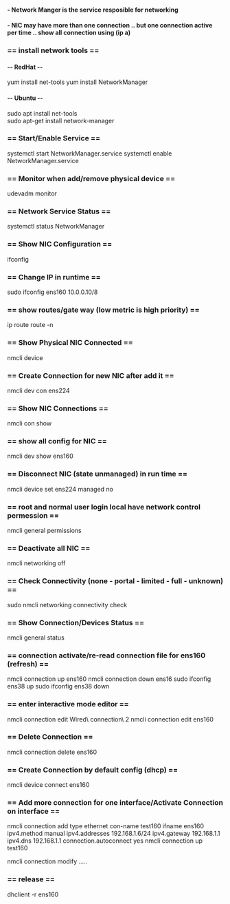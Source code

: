 #### - Network Manger is the service resposible for networking
#### - NIC may have more than one connection .. but one connection active per time .. show all connection using (ip a)


### == install network tools ==

#### -- RedHat --
yum install net-tools
yum install NetworkManager

#### -- Ubuntu --
sudo apt install net-tools  
sudo apt-get install network-manager

### == Start/Enable Service ==
systemctl start NetworkManager.service
systemctl enable NetworkManager.service

### == Monitor when add/remove physical device ==
udevadm monitor

### == Network Service Status ==
systemctl status NetworkManager

### == Show NIC Configuration ==
ifconfig 

### == Change IP in runtime ==
sudo ifconfig ens160 10.0.0.10/8

### == show routes/gate way (low metric is high priority) ==
ip route
route -n

### == Show Physical NIC Connected ==
nmcli device

### == Create Connection for new NIC after add it ==
nmcli dev con ens224

### == Show NIC Connections ==
nmcli con show

### == show all config for NIC ==
nmcli dev show ens160

### == Disconnect NIC (state unmanaged) in run time ==
nmcli device set ens224 managed no

### == root and normal user login local have network control permession ==
nmcli general permissions 

### == Deactivate all NIC ==
nmcli networking off

### == Check Connectivity (none - portal - limited - full - unknown) ==
sudo nmcli networking connectivity check

### == Show Connection/Devices Status ==
nmcli general status

### == connection activate/re-read connection file for ens160 (refresh) ==
nmcli connection up ens160
nmcli connection down ens16
sudo ifconfig ens38 up
sudo ifconfig ens38 down

### == enter interactive mode editor ==
nmcli connection edit Wired\ connection\ 2
nmcli connection edit ens160

### == Delete Connection ==
nmcli connection delete ens160

### == Create Connection by default config (dhcp) ==
nmcli device connect ens160

### == Add more connection for one interface/Activate Connection on interface ==
nmcli connection add type ethernet con-name test160 ifname ens160 ipv4.method manual ipv4.addresses 192.168.1.6/24 ipv4.gateway 192.168.1.1 ipv4.dns 192.168.1.1 connection.autoconnect yes
nmcli connection up test160

nmcli connection modify .....

### == release ==
dhclient -r ens160
